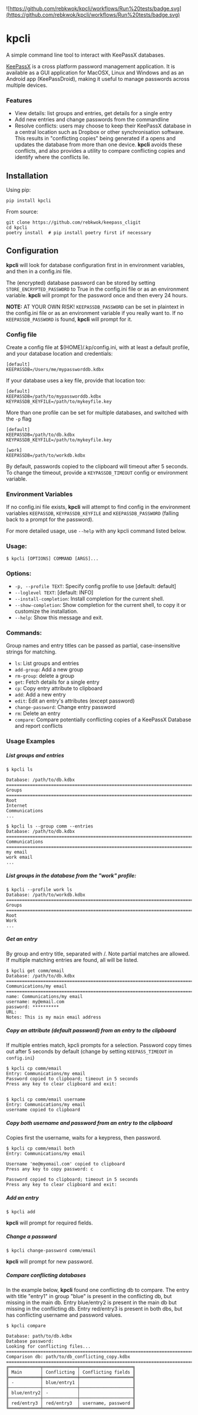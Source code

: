 ![https://github.com/rebkwok/kpcli/workflows/Run%20tests/badge.svg](https://github.com/rebkwok/kpcli/workflows/Run%20tests/badge.svg)

# kpcli

A simple command line tool to interact with KeePassX databases.

[KeePassX](https://www.keepassx.org/) is a cross platform password management application.
It is available as a GUI application for MacOSX, Linux and Windows and as an Android app (KeePassDroid),
making it useful to manage passwords across multiple devices.

### Features
- View details: list groups and entries, get details for a single entry
- Add new entries and change passwords from the commandline
- Resolve conflicts: users may choose to keep their KeePassX database in a central location
such as Dropbox or other synchronisation software.  This results in "conflicting copies" being generated if
a opens and updates the database from more than one device.  **kpcli** avoids these conflicts, and also provides
a utility to compare conflicting copies and identify where the conflicts lie.

## Installation

Using pip:

```pip install kpcli```

From source:

```
git clone https://github.com/rebkwok/keepass_cligit
cd kpcli
poetry install  # pip install poetry first if necessary
```

## Configuration

**kpcli** will look for database configuration first in in environment variables, and
then in a config.ini file.

The (encrypted) database password can be stored by setting `STORE_ENCRYPTED_PASSWORD` to True in the config.ini file or
as an environment variable.  **kpcli** will prompt for the password once and then every 24 hours.


**NOTE:**
AT YOUR OWN RISK! `KEEPASSDB_PASSWORD` can be set in plaintext in the config.ini file or as an environment variable if you really want to.
If no `KEEPASSDB_PASSWORD` is found, **kpcli** will prompt for it.

### Config file

Create a config file at $(HOME)/.kp/config.ini, with at least a default profile, and your
database location and credentials:
```
[default]
KEEPASSDB=/Users/me/mypassworddb.kdbx
```

If your database uses a key file, provide that location too:
```
[default]
KEEPASSDB=/path/to/mypassworddb.kdbx
KEYPASSDB_KEYFILE=/path/to/mykeyfile.key
```

More than one profile can be set for multiple databases, and switched with the `-p` flag
```
[default]
KEEPASSDB=/path/to/db.kdbx
KEYPASSDB_KEYFILE=/path/to/mykeyfile.key

[work]
KEEPASSDB=/path/to/workdb.kdbx
```

By default, passwords copied to the clipboard will timeout after 5 seconds. To change the
timeout, provide a `KEYPASSDB_TIMEOUT` config or environment variable.

### Environment Variables
If no config.ini file exists, **kpcli** will attempt to find config in the environment variables
`KEEPASSDB`, `KEYPASSDB_KEYFILE` and `KEEPASSDB_PASSWORD` (falling back to a prompt for the password).


For more detailed usage, use `--help` with any kpcli command listed below.

### Usage:

```console
$ kpcli [OPTIONS] COMMAND [ARGS]...
```

### Options:

* `-p, --profile TEXT`: Specify config profile to use  [default: default]
* `--loglevel TEXT`: [default: INFO]
* `--install-completion`: Install completion for the current shell.
* `--show-completion`: Show completion for the current shell, to copy it or customize the installation.
* `--help`: Show this message and exit.


### Commands:

Group names and entry titles can be passed as partial, case-insensitive strings for matching.

* `ls`: List groups and entries
* `add-group`: Add a new group
* `rm-group`: delete a group
* `get`: Fetch details for a single entry
* `cp`: Copy entry attribute to clipboard
* `add`: Add a new entry
* `edit`: Edit an entry's attributes (except password)
* `change-password`: Change entry password
* `rm`: Delete an entry
* `compare`: Compare potentially conflicting copies of a KeePassX Database and report conflicts


### Usage Examples ###

##### List groups and entries
```console
$ kpcli ls

Database: /path/to/db.kdbx
================================================================================
Groups
================================================================================
Root
Internet
Communications
...

$ kpcli ls --group comm --entries
Database: /path/to/db.kdbx
================================================================================
Communications
================================================================================
my email
work email
...
```

##### List groups in the database from the "work" profile:
```console
$ kpcli --profile work ls
Database: /path/to/workdb.kdbx
================================================================================
Groups
================================================================================
Root
Work
...
```

##### Get an entry
By group and entry title, separated with /.  Note partial matches are allowed.
If multiple matching entries are found, all will be listed.
```console
$ kpcli get comm/email
Database: /path/to/db.kdbx
================================================================================
Communications/my email
================================================================================
name: Communications/my email
username: my@email.com
password: **********
URL:
Notes: This is my main email address
```

##### Copy an attribute (default password) from an entry to the clipboard
If multiple entries match, kpcli prompts for a selection.
Password copy times out after 5 seconds by default (change by setting `KEEPASS_TIMEOUT` in `config.ini`)

```console
$ kpcli cp comm/email
Entry: Communications/my email
Password copied to clipboard; timeout in 5 seconds
Press any key to clear clipboard and exit:


$ kpcli cp comm/email username
Entry: Communications/my email
username copied to clipboard
```

##### Copy both username and password from an entry to the clipboard
Copies first the username, waits for a keypress, then password.

```console
$ kpcli cp comm/email both
Entry: Communications/my email

Username 'me@myemail.com' copied to clipboard
Press any key to copy password: c

Password copied to clipboard; timeout in 5 seconds
Press any key to clear clipboard and exit:
```

##### Add an entry
```console
$ kpcli add
```
**kpcli** will prompt for required fields.


##### Change a password
```console
$ kpcli change-password comm/email
```
**kpcli** will prompt for new password.


##### Compare conflicting databases

In the example below, **kpcli** found one conflicting db to compare.
The entry with title "entry1" in group "blue" is present in the conflicting db, but missing
in the main db.
Entry blue/entry2 is present in the main db but missing in the conflicting db.
Entry red/entry3 is present in both dbs, but has conflicting username and password values.
```console
$ kpcli compare

Database: path/to/db.kdbx
Database password:
Looking for conflicting files...
================================================================================
Comparison db: path/to/db_conflicting_copy.kdbx
================================================================================
╔════════════╤═════════════╤════════════════════╗
║ Main       │ Conflicting │ Conflicting fields ║
╠════════════╪═════════════╪════════════════════╣
║ -          │ blue/entry1 │                    ║
╟────────────┼─────────────┼────────────────────╢
║ blue/entry2│ -           │                    ║
╟────────────┼─────────────┼────────────────────╢
║ red/entry3 │ red/entry3  │ username, password ║
╚════════════╧═════════════╧════════════════════╝
```



